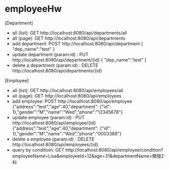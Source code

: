 # employeeHw


[Department]

 * all (list): GET http://localhost:8080/api/departments/all
 * all (page): GET http://localhost:8080/api/departments
 * add department: POST http://localhost:8080/api/department { "dep_name":"test" }
 * update department (param:id) : PUT http://localhost:8080/api/department/{id} { "dep_name":"test" }
 * delete a department (param:id) : DELETE http://localhost:8080/api/departments/{id}

 [Employee]

 * all (list): GET http://localhost:8080/api/employees/all
 * all (page): GET http://localhost:8080/api/employees
 * add employee: POST http://localhost:8080/api/employee {"address":"test","age":40,"department": {"id": 1},"gender":"M","name":"Wed","phone":"12345678"}
 * update employee (param:id) : PUT http://localhost:8080/api/employee/{id} {"address":"test","age":40,"department": {"id": 1},"gender":"M","name":"Wed","phone":"0003388"}
 * delete a employee (param:id) : DELETE http://localhost:8080/api/employees/{id}
 * query by conditioin: GET http://localhost:8080/api/employee/condition?employeeName=Lisa&employeeId=12&age=31&departmentName=開發2科
